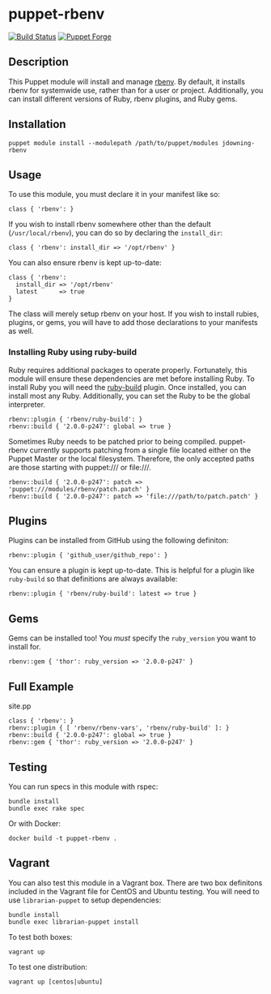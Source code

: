 # puppet-rbenv

[![Build Status](https://travis-ci.org/justindowning/puppet-rbenv.png)](https://travis-ci.org/justindowning/puppet-rbenv) [![Puppet Forge](http://img.shields.io/puppetforge/v/jdowning/rbenv.svg?style=flat)](https://forge.puppetlabs.com/jdowning/rbenv)

## Description
This Puppet module will install and manage [rbenv](http://rbenv.org). By default, it installs
rbenv for systemwide use, rather than for a user or project. Additionally,
you can install different versions of Ruby, rbenv plugins, and Ruby gems.

## Installation

`puppet module install --modulepath /path/to/puppet/modules jdowning-rbenv`

## Usage
To use this module, you must declare it in your manifest like so:

    class { 'rbenv': }

If you wish to install rbenv somewhere other than the default
(`/usr/local/rbenv`), you can do so by declaring the `install_dir`:

    class { 'rbenv': install_dir => '/opt/rbenv' }

You can also ensure rbenv is kept up-to-date:

    class { 'rbenv':
      install_dir => '/opt/rbenv'
      latest      => true
    }

The class will merely setup rbenv on your host. If you wish to install
rubies, plugins, or gems, you will have to add those declarations to your manifests
as well.

### Installing Ruby using ruby-build
Ruby requires additional packages to operate properly. Fortunately, this module
will ensure these dependencies are met before installing Ruby. To install Ruby
you will need the [ruby-build](https://github.com/rbenv/ruby-build) plugin. Once
installed, you can install most any Ruby. Additionally, you can set the Ruby to
be the global interpreter.

    rbenv::plugin { 'rbenv/ruby-build': }
    rbenv::build { '2.0.0-p247': global => true }
    
Sometimes Ruby needs to be patched prior to being compiled. puppet-rbenv
currently supports patching from a single file located either on the
Puppet Master or the local filesystem. Therefore, the only accepted paths are those
starting with puppet:/// or file:///.

    rbenv::build { '2.0.0-p247': patch => 'puppet:///modules/rbenv/patch.patch' }
    rbenv::build { '2.0.0-p247': patch => 'file:///path/to/patch.patch' }

## Plugins
Plugins can be installed from GitHub using the following definiton:

    rbenv::plugin { 'github_user/github_repo': }

You can ensure a plugin is kept up-to-date. This is helpful for a plugin like
`ruby-build` so that definitions are always available:

    rbenv::plugin { 'rbenv/ruby-build': latest => true }

## Gems
Gems can be installed too! You *must* specify the `ruby_version` you want to
install for.

    rbenv::gem { 'thor': ruby_version => '2.0.0-p247' }

## Full Example
site.pp

    class { 'rbenv': }
    rbenv::plugin { [ 'rbenv/rbenv-vars', 'rbenv/ruby-build' ]: }
    rbenv::build { '2.0.0-p247': global => true }
    rbenv::gem { 'thor': ruby_version => '2.0.0-p247' }

## Testing
You can run specs in  this module with rspec:

    bundle install
    bundle exec rake spec

Or with Docker:

    docker build -t puppet-rbenv .

## Vagrant

You can also test this module in a Vagrant box. There are two box definitons included in the
Vagrant file for CentOS and Ubuntu testing. You will need to use `librarian-puppet` to setup
dependencies:

    bundle install
    bundle exec librarian-puppet install

To test both boxes:

    vagrant up

To test one distribution:

    vagrant up [centos|ubuntu]
